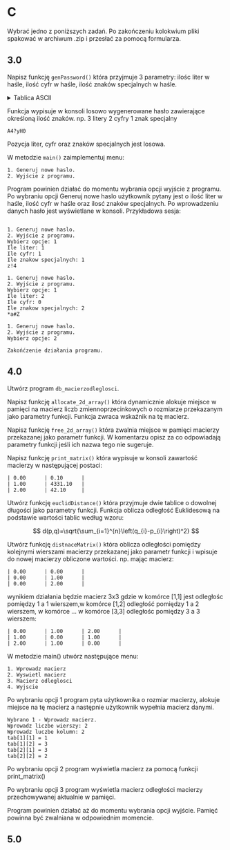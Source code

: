 # C

Wybrać jedno z poniższych zadań.
Po zakończeniu kolokwium pliki spakować w archiwum .zip i przesłać za pomocą formularza.

## 3.0

Napisz funkcję `genPassword()` która przyjmuje 3 parametry: ilośc liter w haśle, ilość cyfr w haśle, ilość znaków specjalnych w haśle.

<details>
<summary>
Tablica ASCII
</summary>
ASCII code 33 = ! <br>
ASCII code 34 = " <br>
ASCII code 35 = # <br>
ASCII code 36 = $ <br>
ASCII code 37 = % <br>
ASCII code 38 = & <br>
ASCII code 39 = ' <br>
ASCII code 40 = ( <br>
ASCII code 41 = ) <br>
ASCII code 42 = * <br>
ASCII code 43 = + <br>
ASCII code 44 = , <br>
ASCII code 45 = - <br>
ASCII code 46 = . <br>
ASCII code 47 = / <br>
ASCII code 48 = 0 <br>
ASCII code 49 = 1 <br>
ASCII code 50 = 2 <br>
ASCII code 51 = 3 <br>
ASCII code 52 = 4 <br>
ASCII code 53 = 5 <br>
ASCII code 54 = 6 <br>
ASCII code 55 = 7 <br>
ASCII code 56 = 8 <br>
ASCII code 57 = 9 <br>
ASCII code 58 = : <br>
ASCII code 59 = ; <br>
ASCII code 60 = < <br>
ASCII code 61 = = <br>
ASCII code 62 = > <br>
ASCII code 63 = ? <br>
ASCII code 64 = @ <br>
ASCII code 65 = A <br>
ASCII code 66 = B <br>
ASCII code 67 = C <br>
ASCII code 68 = D <br>
ASCII code 69 = E <br>
ASCII code 70 = F <br>
ASCII code 71 = G <br>
ASCII code 72 = H <br>
ASCII code 73 = I <br>
ASCII code 74 = J <br>
ASCII code 75 = K <br>
ASCII code 76 = L <br>
ASCII code 77 = M <br>
ASCII code 78 = N <br>
ASCII code 79 = O <br>
ASCII code 80 = P <br>
ASCII code 81 = Q <br>
ASCII code 82 = R <br>
ASCII code 83 = S <br>
ASCII code 84 = T <br>
ASCII code 85 = U <br>
ASCII code 86 = V <br>
ASCII code 87 = W <br>
ASCII code 88 = X <br>
ASCII code 89 = Y <br>
ASCII code 90 = Z <br>
ASCII code 91 = [ <br>
ASCII code 92 = \ <br>
ASCII code 93 = ] <br>
ASCII code 94 = ^ <br>
ASCII code 95 = _ <br>
ASCII code 96 = ` <br>
ASCII code 97 = a <br>
ASCII code 98 = b <br>
ASCII code 99 = c <br>
ASCII code 100 = d <br>
ASCII code 101 = e <br>
ASCII code 102 = f <br>
ASCII code 103 = g <br>
ASCII code 104 = h <br>
ASCII code 105 = i <br>
ASCII code 106 = j <br>
ASCII code 107 = k <br>
ASCII code 108 = l <br>
ASCII code 109 = m <br>
ASCII code 110 = n <br>
ASCII code 111 = o <br>
ASCII code 112 = p <br>
ASCII code 113 = q <br>
ASCII code 114 = r <br>
ASCII code 115 = s <br>
ASCII code 116 = t <br>
ASCII code 117 = u <br>
ASCII code 118 = v <br>
ASCII code 119 = w <br>
ASCII code 120 = x <br>
ASCII code 121 = y <br>
ASCII code 122 = z <br>
ASCII code 123 = { <br>
ASCII code 124 = | <br>
ASCII code 125 = } <br>
ASCII code 126 = ~ <br>
</details>

Funkcja wypisuje w konsoli losowo wygenerowane hasło zawierające określoną ilość znaków. np. 3 litery 2 cyfry 1 znak specjalny
```
A4?yH0
```
Pozycja liter, cyfr oraz znaków specjalnych jest losowa.

W metodzie `main()` zaimplementuj menu:
```
1. Generuj nowe haslo.
2. Wyjście z programu.
```
Program powinien działać do momentu wybrania opcji wyjście z programu.
Po wybraniu opcji Generuj nowe haslo użytkownik pytany jest o ilość liter w haśle, ilość cyfr w haśle oraz ilosć znaków specjalnych. Po wprowadzeniu danych hasło jest wyświetlane w konsoli. Przykładowa sesja:

```

1. Generuj nowe haslo.
2. Wyjście z programu.
Wybierz opcje: 1
Ile liter: 1
Ile cyfr: 1
Ile znakow specjalnych: 1
z!4

1. Generuj nowe haslo.
2. Wyjście z programu.
Wybierz opcje: 1
Ile liter: 2
Ile cyfr: 0
Ile znakow specjalnych: 2
*a#Z

1. Generuj nowe haslo.
2. Wyjście z programu.
Wybierz opcje: 2

Zakońćzenie działania programu.
```

## 4.0
Utwórz program `db_macierzodleglosci`.

Napisz funkcję `allocate_2d_array()` która dynamicznie alokuje miejsce w pamięci na macierz liczb zmiennoprzecinkowych o rozmiarze przekazanym jako parametry funkcji. Funkcja zwraca wskaźnik na tę macierz.

Napisz funkcję `free_2d_array()` która zwalnia miejsce w pamięci macierzy przekazanej jako parametr funkcji.
W komentarzu opisz za co odpowiadają parametry funkcji jeśli ich nazwa tego nie sugeruje.

Napisz funkcję `print_matrix()` która wypisuje w konsoli zawartość macierzy w następującej postaci:

```terminal
| 0.00      | 0.10      |
| 1.00      | 4331.10   |
| 2.00      | 42.10     |
```

Utwórz funkcję `euclidDistance()` która przyjmuje dwie tablice o dowolnej długości jako parametry funkcji. Funkcja oblicza odległość Euklidesową na podstawie wartości tablic według wzoru:

$$
d(p,q)=\sqrt{\sum_{i=1}^{n}\left(q_{i}-p_{i}\right)^2} 
$$

Utwórz funkcję `distnaceMatrix()` która oblicza odległości pomiędzy kolejnymi wierszami macierzy przekazanej jako parametr funkcji i wpisuje do nowej macierzy obliczone wartości. np. mając macierz:

```
| 0.00      | 0.00      |
| 0.00      | 1.00      |
| 0.00      | 2.00      |
```

wynikiem działania będzie macierz 3x3 gdzie w komórce [1,1] jest odległośc pomiędzy 1 a 1 wierszem,w komórce [1,2] odległość pomiędzy 1 a 2 wierszem, w komórce ...
w komórce [3,3] odległośc pomiędzy 3 a 3 wierszem:

```
| 0.00      | 1.00      | 2.00      |
| 1.00      | 0.00      | 1.00      |
| 2.00      | 1.00      | 0.00      |
```

W metodzie main() utwórz następujące menu:

```
1. Wprowadz macierz
2. Wyswietl macierz
3. Macierz odleglosci
4. Wyjscie
```

Po wybraniu opcji 1 program pyta użytkownika o rozmiar macierzy, alokuje miejsce na tę macierz a następnie użytkownik wypełnia macierz danymi.

```
Wybrano 1 - Wprowadz macierz.
Wprowadz liczbe wierszy: 2
Wprowadz luczbe kolumn: 2
tab[1][1] = 1
tab[1][2] = 3
tab[2][1] = 3
tab[2][2] = 2
```

Po wybraniu opcji 2 program wyświetla macierz za pomocą funkcji print_matrix()

Po wybraniu opcji 3 program wyświetla macierz odległości macierzy przechowywanej aktualnie w pamięci.

Program powinien działać aż do momentu wybrania opcji wyjście. Pamięć powinna być zwalniana w odpowiednim momencie.

## 5.0
